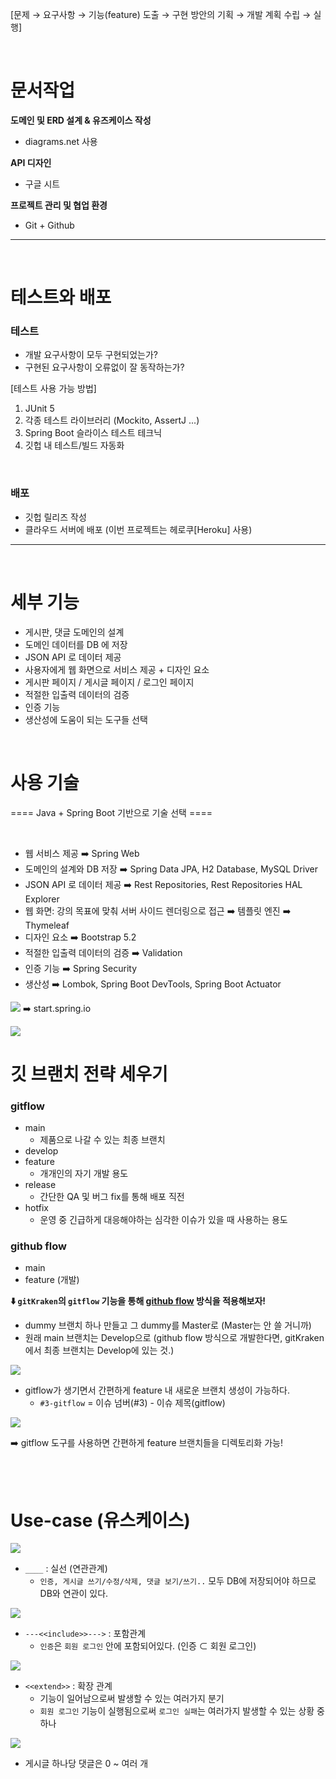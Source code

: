 [문제 → 요구사항 → 기능(feature) 도출 → 구현 방안의 기획 → 개발 계획 수립 → 실행]

<br>

# 문서작업
**도메인 및 ERD 설계 & 유즈케이스 작성**
- diagrams.net 사용

**API 디자인**
- 구글 시트

**프로젝트 관리 및 협업 환경**
- Git + Github


---
<br>

# 테스트와 배포
### 테스트
- 개발 요구사항이 모두 구현되었는가?
- 구현된 요구사항이 오류없이 잘 동작하는가?

[테스트 사용 가능 방법]
1. JUnit 5
2. 각종 테스트 라이브러리 (Mockito, AssertJ ...)
3. Spring Boot 슬라이스 테스트 테크닉
4. 깃헙 내 테스트/빌드 자동화

<br>

### 배포
- 깃헙 릴리즈 작성
- 클라우드 서버에 배포 (이번 프로젝트는 헤로쿠[Heroku] 사용)
  
---
<br>

# 세부 기능
- 게시판, 댓글 도메인의 설계
- 도메인 데이터를 DB 에 저장
- JSON API 로 데이터 제공
- 사용자에게 웹 화면으로 서비스 제공 + 디자인 요소
- 게시판 페이지 / 게시글 페이지 / 로그인 페이지
- 적절한 입출력 데이터의 검증
- 인증 기능
- 생산성에 도움이 되는 도구들 선택

<br>

# 사용 기술
==== Java + Spring Boot 기반으로 기술 선택 ====

<br>

- 웹 서비스 제공 ➡️ Spring Web
- 도메인의 설계와 DB 저장 ➡️ Spring Data JPA, H2 Database, MySQL Driver
- JSON API 로 데이터 제공 ➡️ Rest Repositories, Rest Repositories HAL Explorer
-  웹 화면: 강의 목표에 맞춰 서버 사이드 렌더링으로 접근 ➡️ 템플릿 엔진 ➡️ Thymeleaf
- 디자인 요소 ➡️ Bootstrap 5.2
- 적절한 입출력 데이터의 검증 ➡️ Validation
- 인증 기능 ➡️ Spring Security
- 생산성 ➡️ Lombok, Spring Boot DevTools, Spring Boot Actuator

![](.images/2023-08-29-21-48-47.png)
➡️ start.spring.io

![](.images/2023-08-29-21-50-13.png)


# 깃 브랜치 전략 세우기
### gitflow
- main
  - 제품으로 나갈 수 있는 최종 브랜치
- develop
- feature
  - 개개인의 자기 개발 용도
- release
  - 간단한 QA 및 버그 fix를 통해 배포 직전 
- hotfix
  - 운영 중 긴급하게 대응해야하는 심각한 이슈가 있을 때 사용하는 용도

### github flow
- main
- feature (개발)


**⬇️ `gitKraken`의 `gitflow` 기능을 통해 <u>github flow</u> 방식을 적용해보자!**
[](.images/2023-08-31-23-33-58.png)
- dummy 브랜치 하나 만들고 그 dummy를 Master로 (Master는 안 쓸 거니까)
- 원래 main 브랜치는 Develop으로 (github flow 방식으로 개발한다면, gitKraken에서 최종 브랜치는 Develop에 있는 것.)

![](.images/2023-08-31-23-36-34.png)
- gitflow가 생기면서 간편하게 feature 내 새로운 브랜치 생성이 가능하다.
  - `#3-gitflow` = 이슈 넘버(#3) - 이슈 제목(gitflow)

![](.images/2023-08-31-23-38-25.png)

➡️ gitflow 도구를 사용하면 간편하게 feature 브랜치들을 디렉토리화 가능!

<br><br>

# Use-case (유스케이스)
![](.images/2023-09-02-23-07-44.png)
- `____` : 실선 (연관관계)
  - `인증, 게시글 쓰기/수정/삭제, 댓글 보기/쓰기..` 모두 DB에 저장되어야 하므로 DB와 연관이 있다.


![](.images/2023-09-02-22-53-17.png)
- `---<<include>>--->` : 포함관계
  - `인증`은 `회원 로그인` 안에 포함되어있다. (인증 ⊂ 회원 로그인)

![](.images/2023-09-02-22-57-13.png)
- `<<extend>>` : 확장 관계
  - 기능이 일어남으로써 발생할 수 있는 여러가지 분기
  - `회원 로그인` 기능이 실행됨으로써 `로그인 실패`는 여러가지 발생할 수 있는 상황 중 하나


![](.images/2023-09-10-00-28-09.png)
- 게시글 하나당 댓글은 0 ~ 여러 개
